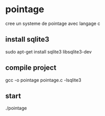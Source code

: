 # pointage
cree un systeme de  pointage avec langage c

## install sqlite3
sudo apt-get install sqlite3 libsqlite3-dev

## compile project
gcc -o pointage pointage.c -lsqlite3

## start
./pointage

